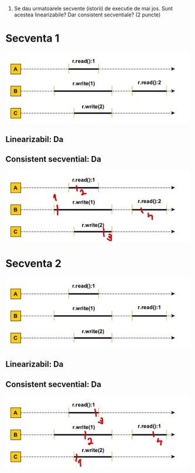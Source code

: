 1. Se dau urmatoarele secvente (istorii) de executie de mai jos. Sunt acestea linearizabile? Dar consistent secventiale? (2 puncte)

# Secventa 1
![](linerex11.png)

## Linearizabil: Da
## Consistent secvential: Da

![](linerex11_written.png)

# Secventa 2
![](linerex12.png)

## Linearizabil: Da
## Consistent secvential: Da

![](linerex12_written.png)